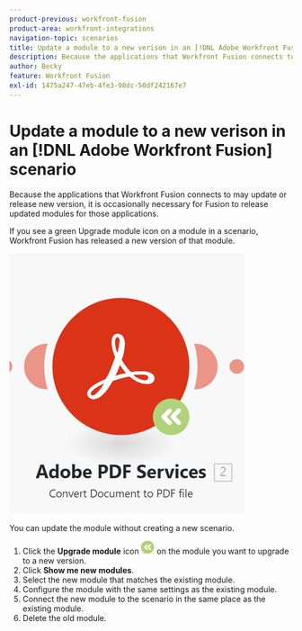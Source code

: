 ```yaml
---
product-previous: workfront-fusion
product-area: workfront-integrations
navigation-topic: scenarios
title: Update a module to a new verison in an [!DNL Adobe Workfront Fusion] scenario
description: Because the applications that Workfront Fusion connects to may update or release new version, it is occasionally necessary for Fusion to release updated modules for those applications.
author: Becky
feature: Workfront Fusion
exl-id: 1475a247-47eb-4fe3-98dc-50df242167e7
---
```

# Update a module to a new verison in an [!DNL Adobe Workfront Fusion] scenario

Because the applications that Workfront Fusion connects to may update or release new version, it is occasionally necessary for Fusion to release updated modules for those applications. 

If you see a green Upgrade module icon on a module in a scenario, Workfront Fusion has released a new version of that module. 

![Update icon](assets/update-indicator.png)

You can update the module without creating a new scenario.

1. Click the **Upgrade module** icon ![Upgrade icon](assets/upgrade-icon.png) on the module you want to upgrade to a new version.
1. Click **Show me new modules**.
1. Select the new module that matches the existing module.
1. Configure the module with the same settings as the existing module.
1. Connect the new module to the scenario in the same place as the existing module.
1. Delete the old module.
